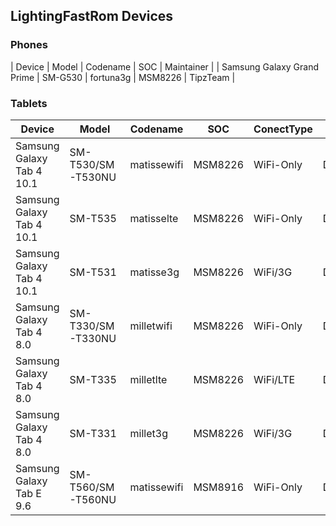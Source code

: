 LightingFastRom Devices
-----------------------
### Phones
| Device | Model | Codename | SOC | Maintainer |
| Samsung Galaxy Grand Prime | SM-G530 | fortuna3g | MSM8226 | TipzTeam |

### Tablets
| Device | Model | Codename | SOC | ConectType | Maintainer |
| ------ |------ | ------ | ------ | ------ | --------- |
| Samsung Galaxy Tab 4 10.1 | SM-T530/SM-T530NU | matissewifi | MSM8226 | WiFi-Only | DJABHipHop |
| Samsung Galaxy Tab 4 10.1 | SM-T535 | matisselte | MSM8226 | WiFi-Only | DJABHipHop |
| Samsung Galaxy Tab 4 10.1 | SM-T531 | matisse3g | MSM8226 | WiFi/3G | DJABHipHop |
| Samsung Galaxy Tab 4 8.0 | SM-T330/SM-T330NU | milletwifi | MSM8226 | WiFi-Only | DJABHipHop |
| Samsung Galaxy Tab 4 8.0 | SM-T335 | milletlte | MSM8226 | WiFi/LTE | DJABHipHop |
| Samsung Galaxy Tab 4 8.0 | SM-T331 | millet3g | MSM8226 | WiFi/3G | DJABHipHop |
| Samsung Galaxy Tab E 9.6 | SM-T560/SM-T560NU | matissewifi | MSM8916 | WiFi-Only  | DJABHipHop |

